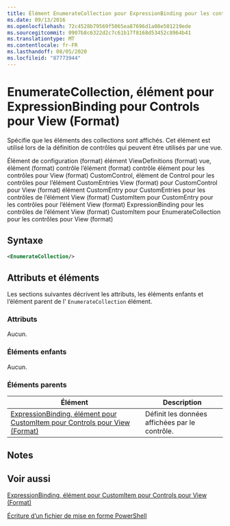 ```yaml
---
title: Élément EnumerateCollection pour ExpressionBinding pour les contrôles pour View (format) | Microsoft Docs
ms.date: 09/13/2016
ms.openlocfilehash: 72c4528b79569f5065ea87696d1a08e501219ede
ms.sourcegitcommit: 0907b8c6322d2c7c61b17f8168d53452c8964b41
ms.translationtype: MT
ms.contentlocale: fr-FR
ms.lasthandoff: 08/05/2020
ms.locfileid: "87773944"
---
```

# <a name="enumeratecollection-element-for-expressionbinding-for-controls-for-view-format"></a>EnumerateCollection, élément pour ExpressionBinding pour Controls pour View (Format)

Spécifie que les éléments des collections sont affichés. Cet élément est utilisé lors de la définition de contrôles qui peuvent être utilisés par une vue.

Élément de configuration (format) élément ViewDefinitions (format) vue, élément (format) contrôle l’élément (format) contrôle élément pour les contrôles pour View (format) CustomControl, élément de Control pour les contrôles pour l’élément CustomEntries View (format) pour CustomControl pour View (format) élément CustomEntry pour CustomEntries pour les contrôles de l’élément View (format) CustomItem pour CustomEntry pour les contrôles pour l’élément View (format) ExpressionBinding pour les contrôles de l’élément View (format) CustomItem pour EnumerateCollection pour les contrôles pour View (format)

## <a name="syntax"></a>Syntaxe

```xml
<EnumerateCollection/>
```

## <a name="attributes-and-elements"></a>Attributs et éléments

Les sections suivantes décrivent les attributs, les éléments enfants et l’élément parent de l' `EnumerateCollection` élément.

### <a name="attributes"></a>Attributs

Aucun.

### <a name="child-elements"></a>Éléments enfants

Aucun.

### <a name="parent-elements"></a>Éléments parents

|Élément|Description|
|-------------|-----------------|
|[ExpressionBinding, élément pour CustomItem pour Controls pour View (Format)](./expressionbinding-element-for-customitem-for-controls-for-view-format.md)|Définit les données affichées par le contrôle.|

## <a name="remarks"></a>Notes

## <a name="see-also"></a>Voir aussi

[ExpressionBinding, élément pour CustomItem pour Controls pour View (Format)](./expressionbinding-element-for-customitem-for-controls-for-view-format.md)

[Écriture d’un fichier de mise en forme PowerShell](./writing-a-powershell-formatting-file.md)

